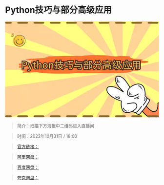# Python技巧与部分高级应用

![img](../../assets/693d1edcd21b4abe98cae4dbcb983a93.jpg)

> 简介：扫描下方海报中二维码进入直播间

> 时间：2022年10月31日 / 18:00

> [官方链接：]()

> [阿里网盘：]()

> [百度网盘：]()

> [夸克网盘：]()
